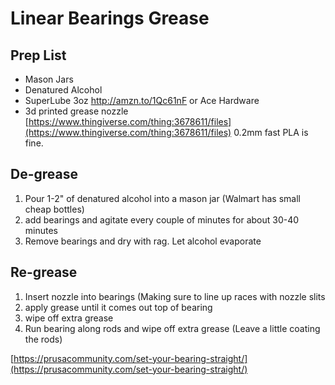 # Linear Bearings Grease
## Prep List
* Mason Jars
* Denatured Alcohol
* SuperLube 3oz    http://amzn.to/1Qc61nF or Ace Hardware
* 3d printed grease nozzle
  [https://www.thingiverse.com/thing:3678611/files](https://www.thingiverse.com/thing:3678611/files)
   0.2mm fast PLA is fine.
 
## De-grease
1. Pour 1-2" of denatured alcohol into a mason jar (Walmart has small cheap bottles)
2. add bearings and agitate every couple of minutes for about 30-40 minutes
3. Remove bearings and dry with rag.  Let alcohol evaporate

## Re-grease
1. Insert nozzle into bearings (Making sure to line up races with nozzle slits
2. apply grease until it comes out top of bearing
3. wipe off extra grease
4. Run bearing along rods and wipe off extra grease (Leave a little coating the rods)
 
    
[https://prusacommunity.com/set-your-bearing-straight/](https://prusacommunity.com/set-your-bearing-straight/)
<!--stackedit_data:
eyJoaXN0b3J5IjpbLTExMjY4ODM2N119
-->